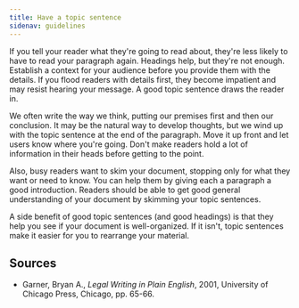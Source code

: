 ```yaml
---
title: Have a topic sentence
sidenav: guidelines
---
```


If you tell your reader what they're going to read about, they're less likely to have to read your paragraph again. Headings help, but they're not enough. Establish a context for your audience before you provide them with the details. If you flood readers with details first, they become impatient and may resist hearing your message. A good topic sentence draws the reader in.

We often write the way we think, putting our premises first and then our conclusion. It may be the natural way to develop thoughts, but we wind up with the topic sentence at the end of the paragraph. Move it up front and let users know where you're going. Don't make readers hold a lot of information in their heads before getting to the point.

Also, busy readers want to skim your document, stopping only for what they want or need to know. You can help them by giving each a paragraph a good introduction. Readers should be able to get good general understanding of your document by skimming your topic sentences.

A side benefit of good topic sentences (and good headings) is that they help you see if your document is well-organized. If it isn't, topic sentences make it easier for you to rearrange your material.

## Sources

- Garner, Bryan A., _Legal Writing in Plain English_, 2001, University of Chicago Press, Chicago, pp. 65-66.
